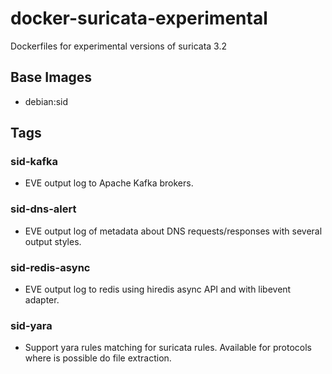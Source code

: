 # docker-suricata-experimental
Dockerfiles for experimental versions of suricata 3.2

## Base Images

 - debian:sid
 
## Tags

### sid-kafka

 - EVE output log to Apache Kafka brokers.
 
### sid-dns-alert

 - EVE output log of metadata about DNS requests/responses with several output styles.
 
### sid-redis-async
 
 - EVE output log to redis using hiredis async API and with libevent adapter.
 
### sid-yara

 - Support yara rules matching for suricata rules. Available for protocols where is possible do file extraction.

